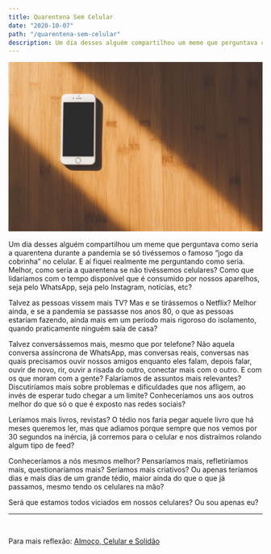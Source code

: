 ```yaml
---
title: Quarentena Sem Celular
date: "2020-10-07"
path: "/quarentena-sem-celular"
description: Um dia desses alguém compartilhou um meme que perguntava como seria a quarentena durante a pandemia se só tivéssemos o famoso “jogo da cobrinha” no celular. E aí fiquei realmente me perguntando como seria. Melhor, como seria a quarentena se não tivéssemos celulares? Como que lidaríamos com o tempo disponível que é consumido por nossos aparelhos, seja pelo WhatsApp, seja pelo Instagram, notícias, etc?
---
```


![Celular](./cover.jpeg)

Um dia desses alguém compartilhou um meme que perguntava como seria a quarentena durante a pandemia se só tivéssemos o famoso “jogo da cobrinha” no celular. E aí fiquei realmente me perguntando como seria. Melhor, como seria a quarentena se não tivéssemos celulares? Como que lidaríamos com o tempo disponível que é consumido por nossos aparelhos, seja pelo WhatsApp, seja pelo Instagram, notícias, etc?

Talvez as pessoas vissem mais TV? Mas e se tirássemos o Netflix? Melhor ainda, e se a pandemia se passasse nos anos 80, o que as pessoas estariam fazendo, ainda mais em um período mais rigoroso do isolamento, quando praticamente ninguém saía de casa?

Talvez conversássemos mais, mesmo que por telefone? Não aquela conversa assíncrona de WhatsApp, mas conversas reais, conversas nas quais precisamos ouvir nossos amigos enquanto eles falam, depois falar, ouvir de novo, rir, ouvir a risada do outro, conectar mais com o outro. E com os que moram com a gente? Falaríamos de assuntos mais relevantes? Discutiríamos mais sobre problemas e dificuldades que nos afligem, ao invés de esperar tudo chegar a um limite? Conheceríamos uns aos outros melhor do que só o que é exposto nas redes sociais?

Leríamos mais livros, revistas? O tédio nos faria pegar aquele livro que há meses queremos ler, mas que adiamos porque sempre que nos vemos por 30 segundos na inércia, já corremos para o celular e nos distraímos rolando algum tipo de feed?

Conheceríamos a nós mesmos melhor? Pensaríamos mais, refletiríamos mais, questionaríamos mais? Seríamos mais criativos? Ou apenas teríamos dias e mais dias de um grande tédio, maior ainda do que o que já passamos, mesmo tendo os celulares na mão?

Será que estamos todos viciados em nossos celulares? Ou sou apenas eu?

---

<br />

Para mais reflexão: [Almoço, Celular e Solidão](almoco-celular-e-solidao)